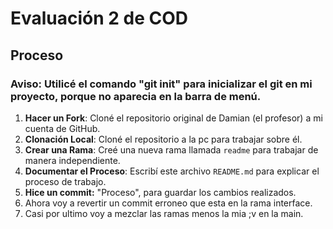 # Evaluación 2 de COD

## Proceso
### **Aviso**: Utilicé el comando "git init" para inicializar el git en mi proyecto, porque no aparecia en la barra de menú.
1. **Hacer un Fork**: Cloné el repositorio original de Damian (el profesor) a mi cuenta de GitHub.
2. **Clonación Local**: Cloné el repositorio a la pc para trabajar sobre él.
3. **Crear una Rama**: Creé una nueva rama llamada `readme` para trabajar de manera independiente.
4. **Documentar el Proceso**: Escribí este archivo `README.md` para explicar el proceso de trabajo.
5. **Hice un commit:** "Proceso", para guardar los cambios realizados.
6. Ahora voy a revertir un commit erroneo que esta en la rama interface.
7. Casi por ultimo voy a mezclar las ramas menos la mia ;v en la main.
